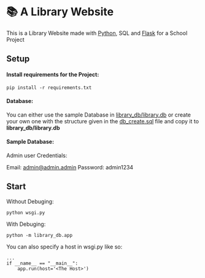 # 📚 A Library Website
This is a Library Website made with [Python](https://github.com/python/cpython), SQL and [Flask](https://github.com/pallets/flask) for a School Project

## Setup

#### Install requirements for the Project:
```
pip install -r requirements.txt
```
#### Database:

You can either use the sample Database in  [library_db/library.db](https://github.com/sdaqo/library_website/blob/main/library_db/library.db) or create your own one with the structure given in the [db_create.sql](https://github.com/sdaqo/library_website/blob/main/db_create.sql) file and copy it to **library_db/library.db**

#### Sample Database:

Admin user Credentials:

Email: admin@admin.admin Password: admin1234

## Start

Without Debuging:
```
python wsgi.py
```

With Debuging:
```
python -m library_db.app
```
You can also specify a host in wsgi.py like so:
```
...
if __name__ == "__main__":
    app.run(host='<The Host>')
```
